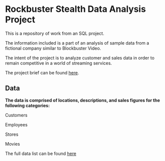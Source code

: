 # Rockbuster Stealth Data Analysis Project

This is a repository of work from an SQL project.

The information included is a part of an analysis of sample data from a fictional company similar to Blockbuster Video.

The intent of the project is to analyze customer and sales data in order to remain competitive in a world of streaming services.
  
The project brief can be found [here](https://images.careerfoundry.com/public/courses/data-immersion/A3/A3_Data_Project_Brief%20.pdf).

## Data
  **The data is comprised of locations, descriptions, and sales figures for the following categories:**
  
  Customers
  
  Employees
  
  Stores
  
  Movies

  The full data list can be found [here](https://images.careerfoundry.com/public/courses/data-immersion/A3/E3.1%20/actor.csv)
